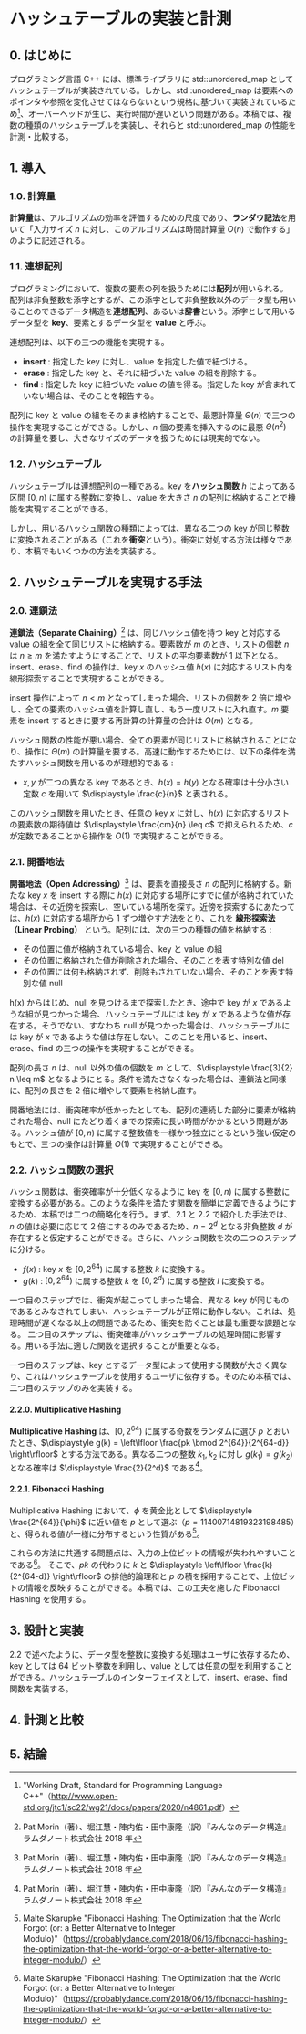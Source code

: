 # ハッシュテーブルの実装と計測

## 0. はじめに

プログラミング言語 C++ には、標準ライブラリに std::unordered_map としてハッシュテーブルが実装されている。しかし、std::unordered_map は要素へのポインタや参照を変化させてはならないという規格に基づいて実装されているため[^1]、オーバーヘッドが生じ、実行時間が遅いという問題がある。本稿では、複数の種類のハッシュテーブルを実装し、それらと std::unordered_map の性能を計測・比較する。

## 1. 導入

### 1.0. 計算量

**計算量**は、アルゴリズムの効率を評価するための尺度であり、**ランダウ記法**を用いて「入力サイズ $n$ に対し、このアルゴリズムは時間計算量 $O(n)$ で動作する」のように記述される。

### 1.1. 連想配列

プログラミングにおいて、複数の要素の列を扱うためには**配列**が用いられる。
配列は非負整数を添字とするが、この添字として非負整数以外のデータ型も用いることのできるデータ構造を**連想配列**、あるいは**辞書**という。添字として用いるデータ型を **key**、要素とするデータ型を **value** と呼ぶ。

連想配列は、以下の三つの機能を実現する。

- **insert** : 指定した key に対し、value を指定した値で紐づける。
- **erase** : 指定した key と、それに紐づいた value の組を削除する。
- **find** : 指定した key に紐づいた value の値を得る。指定した key が含まれていない場合は、そのことを報告する。

配列に key と value の組をそのまま格納することで、最悪計算量 $\Theta (n)$ で三つの操作を実現することができる。しかし、$n$ 個の要素を挿入するのに最悪 $\Theta (n^2)$ の計算量を要し、大きなサイズのデータを扱うためには現実的でない。

### 1.2. ハッシュテーブル

ハッシュテーブルは連想配列の一種である。key を**ハッシュ関数** $h$ によってある区間 $[0, n)$ に属する整数に変換し、value を大きさ $n$ の配列に格納することで機能を実現することができる。

しかし、用いるハッシュ関数の種類によっては、異なる二つの key が同じ整数に変換されることがある（これを**衝突**という）。衝突に対処する方法は様々であり、本稿でもいくつかの方法を実装する。

## 2. ハッシュテーブルを実現する手法

### 2.0. 連鎖法

**連鎖法（Separate Chaining）**[^2] は、同じハッシュ値を持つ key と対応する value の組を全て同じリストに格納する。要素数が $m$ のとき、リストの個数 $n$ は $n \geq m$ を満たすようにすることで、リストの平均要素数が $1$ 以下となる。insert、erase、find の操作は、key $x$ のハッシュ値 $h(x)$ に対応するリスト内を線形探索することで実現することができる。

insert 操作によって $n < m$ となってしまった場合、リストの個数を $2$ 倍に増やし、全ての要素のハッシュ値を計算し直し、もう一度リストに入れ直す。$m$ 要素を insert するときに要する再計算の計算量の合計は $O(m)$ となる。

ハッシュ関数の性能が悪い場合、全ての要素が同じリストに格納されることになり、操作に $\Theta (m)$ の計算量を要する。高速に動作するためには、以下の条件を満たすハッシュ関数を用いるのが理想的である :

- $x, y$ が二つの異なる key であるとき、$h(x) = h(y)$ となる確率は十分小さい定数 $c$ を用いて $\displaystyle \frac{c}{n}$ と表される。

このハッシュ関数を用いたとき、任意の key $x$ に対し、$h(x)$ に対応するリストの要素数の期待値は $\displaystyle \frac{cm}{n} \leq c$ で抑えられるため、$c$ が定数であることから操作を $O(1)$ で実現することができる。

### 2.1. 開番地法

**開番地法（Open Addressing）**[^2] は、要素を直接長さ $n$ の配列に格納する。新たな key $x$ を insert する際に $h(x)$ に対応する場所にすでに値が格納されていた場合は、その近傍を探索し、空いている場所を探す。近傍を探索するにあたっては、$h(x)$ に対応する場所から $1$ ずつ増やす方法をとり、これを **線形探索法（Linear Probing）** という。配列には、次の三つの種類の値を格納する :

- その位置に値が格納されている場合、key と value の組
- その位置に格納された値が削除された場合、そのことを表す特別な値 del
- その位置には何も格納されず、削除もされていない場合、そのことを表す特別な値 null

h(x) からはじめ、null を見つけるまで探索したとき、途中で key が $x$ であるような組が見つかった場合、ハッシュテーブルには key が $x$ であるような値が存在する。そうでない、すなわち null が見つかった場合は、ハッシュテーブルには key が $x$ であるような値は存在しない。このことを用いると、insert、erase、find の三つの操作を実現することができる。

配列の長さ $n$ は、null 以外の値の個数を $m$ として、$\displaystyle \frac{3}{2} n \leq m$ となるようにとる。条件を満たさなくなった場合は、連鎖法と同様に、配列の長さを $2$ 倍に増やして要素を格納し直す。

開番地法には、衝突確率が低かったとしても、配列の連続した部分に要素が格納された場合、null にたどり着くまでの探索に長い時間がかかるという問題がある。ハッシュ値が $[0, n)$ に属する整数値を一様かつ独立にとるという強い仮定のもとで、三つの操作は計算量 $O(1)$ で実現することができる。

### 2.2. ハッシュ関数の選択

ハッシュ関数は、衝突確率が十分低くなるように key を $[0, n)$ に属する整数に変換する必要がある。このような条件を満たす関数を簡単に定義できるようにするため、本稿では二つの簡略化を行う。まず、2.1 と 2.2 で紹介した手法では、$n$ の値は必要に応じて $2$ 倍にするのみであるため、$n = 2^d$ となる非負整数 $d$ が存在すると仮定することができる。さらに、ハッシュ関数を次の二つのステップに分ける。

- $f(x)$ : key $x$ を $[0, 2^{64})$ に属する整数 $k$ に変換する。
- $g(k)$ : $[0, 2^{64})$ に属する整数 $k$ を $[0, 2^d)$ に属する整数 $l$ に変換する。

一つ目のステップでは、衝突が起こってしまった場合、異なる key が同じものであるとみなされてしまい、ハッシュテーブルが正常に動作しない。これは、処理時間が遅くなる以上の問題であるため、衝突を防ぐことは最も重要な課題となる。
二つ目のステップは、衝突確率がハッシュテーブルの処理時間に影響する。用いる手法に適した関数を選択することが重要となる。

一つ目のステップは、key とするデータ型によって使用する関数が大きく異なり、これはハッシュテーブルを使用するユーザに依存する。そのため本稿では、二つ目のステップのみを実装する。

#### 2.2.0. Multiplicative Hashing

**Multiplicative Hashing** は、$[0, 2^{64})$ に属する奇数をランダムに選び $p$ とおいたとき、$\displaystyle g(k) = \left\lfloor \frac{pk \bmod 2^{64}}{2^{64-d}} \right\rfloor$ とする方法である。異なる二つの整数 $k_1, k_2$ に対し $g(k_1) = g(k_2)$ となる確率は $\displaystyle \frac{2}{2^d}$ である[^2]。

#### 2.2.1. Fibonacci Hashing

Multiplicative Hashing において、$\phi$ を黄金比として $\displaystyle \frac{2^{64}}{\phi}$ に近い値を $p$ として選ぶ（$p = 11400714819323198485$）と、得られる値が一様に分布するという性質がある[^3]。

これらの方法に共通する問題点は、入力の上位ビットの情報が失われやすいことである[^3]。
そこで、$pk$ の代わりに $k$ と $\displaystyle \left\lfloor \frac{k}{2^{64-d}} \right\rfloor$ の排他的論理和と $p$ の積を採用することで、上位ビットの情報を反映することができる。本稿では、この工夫を施した Fibonacci Hashing を使用する。

## 3. 設計と実装

2.2 で述べたように、データ型を整数に変換する処理はユーザに依存するため、key としては $64$ ビット整数を利用し、value としては任意の型を利用することができる。ハッシュテーブルのインターフェイスとして、insert、erase、find 関数を実装する。

## 4. 計測と比較

## 5. 結論

[^1]: "Working Draft, Standard for Programming Language C++"（<http://www.open-std.org/jtc1/sc22/wg21/docs/papers/2020/n4861.pdf>）
[^2]: Pat Morin（著）、堀江慧・陣内佑・田中康隆（訳）『みんなのデータ構造』ラムダノート株式会社 2018 年
[^3]: Malte Skarupke "Fibonacci Hashing: The Optimization that the World Forgot (or: a Better Alternative to Integer Modulo)"（<https://probablydance.com/2018/06/16/fibonacci-hashing-the-optimization-that-the-world-forgot-or-a-better-alternative-to-integer-modulo/>）
